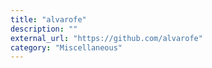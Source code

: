 ```yaml
---
title: "alvarofe"
description: ""
external_url: "https://github.com/alvarofe"
category: "Miscellaneous"
---
```


